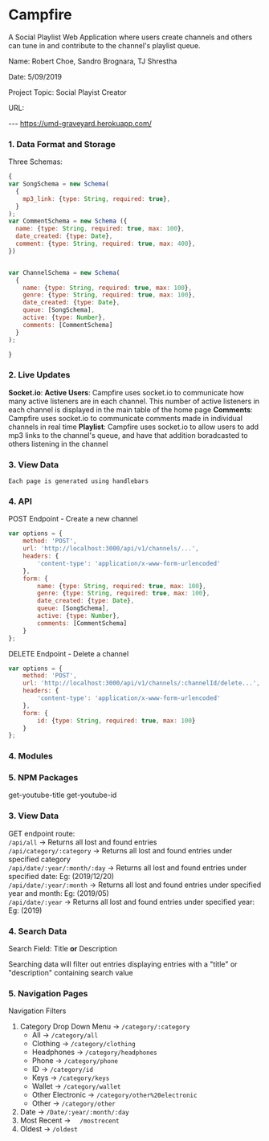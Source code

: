 # Campfire

A Social Playlist Web Application where users create channels and others can tune in and contribute to the channel's playlist queue.

Name: Robert Choe, Sandro Brognara, TJ Shrestha

Date: 5/09/2019

Project Topic: Social Playist Creator

URL: 

--- https://umd-graveyard.herokuapp.com/


### 1. Data Format and Storage

Three Schemas: 
```javascript
{
var SongSchema = new Schema(
  {
    mp3_link: {type: String, required: true},
  }
);
var CommentSchema = new Schema ({
  name: {type: String, required: true, max: 100},
  date_created: {type: Date},
  comment: {type: String, required: true, max: 400},
})


var ChannelSchema = new Schema(
  {
    name: {type: String, required: true, max: 100},
    genre: {type: String, required: true, max: 100},
    date_created: {type: Date},
    queue: [SongSchema], 
    active: {type: Number},
    comments: [CommentSchema]
  }
);

}
```

### 2. Live Updates

**Socket.io**:
    **Active Users**: Campfire uses socket.io to communicate how many active listeners are in each channel. This number of active listeners in each channel is displayed in the main table of the home page
    **Comments**: Campfire uses socket.io to communicate comments made in individual channels in real time
    **Playlist**: Campfire uses socket.io to allow users to add mp3 links to the channel's queue, and have that addition boradcasted to others listening in the channel

### 3. View Data
    Each page is generated using handlebars

### 4. API 

POST Endpoint - Create a new channel

```javascript
var options = { 
    method: 'POST',
    url: 'http://localhost:3000/api/v1/channels/...',
    headers: { 
        'content-type': 'application/x-www-form-urlencoded' 
    },
    form: { 
        name: {type: String, required: true, max: 100},
        genre: {type: String, required: true, max: 100},
        date_created: {type: Date},
        queue: [SongSchema], 
        active: {type: Number},
        comments: [CommentSchema]
    } 
};
```
DELETE Endpoint - Delete a channel
```javascript
var options = { 
    method: 'POST',
    url: 'http://localhost:3000/api/v1/channels/:channelId/delete...',
    headers: { 
        'content-type': 'application/x-www-form-urlencoded' 
    },
    form: { 
        id: {type: String, required: true, max: 100}
    } 
};
```

### 4. Modules 


### 5. NPM Packages
get-youtube-title
get-youtube-id

### 3. View Data

GET endpoint route:  
`/api/all` -> Returns all lost and found entries  
`/api/category/:category` -> Returns all lost and found entries under specified category  
`/api/date/:year/:month/:day` -> Returns all lost and found entries under specified date: Eg: (2019/12/20)  
`/api/date/:year/:month` -> Returns all lost and found entries under specified year and month: Eg: (2019/05)  
`/api/date/:year` -> Returns all lost and found entries under specified year: Eg: (2019)  

### 4. Search Data

Search Field: Title **or** Description

Searching data will filter out entries displaying entries with a "title" or "description" containing search value

### 5. Navigation Pages

Navigation Filters
1. Category Drop Down Menu -> `/category/:category`
    - All -> `/category/all`
    - Clothing -> `/category/clothing`
    - Headphones -> `/category/headphones`
    - Phone -> `/category/phone`
    - ID -> `/category/id`
    - Keys -> `/category/keys`
    - Wallet -> `/category/wallet`
    - Other Electronic -> `/category/other%20electronic`
    - Other -> `/category/other`
2. Date -> `/Date/:year/:month/:day  `
3. Most Recent -> `  /mostrecent`
4. Oldest -> `/oldest`